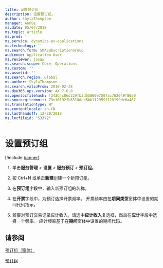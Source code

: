 ```yaml
---
title: 设置预订组
description: 设置预订组。
author: ShylaThompson
manager: AnnBe
ms.date: 05/07/2018
ms.topic: article
ms.prod: ''
ms.service: dynamics-ax-applications
ms.technology: ''
ms.search.form: SMASubscriptionGroup
audience: Application User
ms.reviewer: josaw
ms.search.scope: Core, Operations
ms.custom: ''
ms.assetid: ''
ms.search.region: Global
ms.author: ShylaThompson
ms.search.validFrom: 2016-02-28
ms.dyn365.ops.version: AX 7.0.0
ms.openlocfilehash: f342b4c86d329fb3d55860e7597ac762049f8650
ms.sourcegitcommit: 73e10192fb6318dee5bb1129591120199de6a487
ms.translationtype: HT
ms.contentlocale: zh-CN
ms.lasthandoff: 12/20/2018
ms.locfileid: "53372"
---
```

# <a name="set-up-subscription-groups"></a>设置预订组 

[!include [banner](../includes/banner.md)]


1.  单击**服务管理** \> **设置** \> **服务预订** \> **预订组**。

2.  按 Ctrl+N 或单击**新建**创建一个新预订组。

3.  在**预订组**字段中，输入新预订组的名称。

4.  在**开票**字段中，为预订选择开票频率。 开票频率由在**期间类型**窗体中设置的期间代码指示。

5.  若要对预订交易记录应计收入，请选中**应计收入**复选框，然后在**应计**字段中选择一个频率。 应计频率基于在**期间**窗体中设置的期间代码。

## <a name="see-also"></a>请参阅

[预订组（窗体）](https://technet.microsoft.com/en-us/library/aa553150\(v=ax.60\))

[预订组](subscription-groups.md)

  


